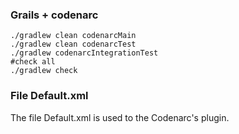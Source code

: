 ### Grails +  codenarc

```
./gradlew clean codenarcMain
./gradlew clean codenarcTest
./gradlew codenarcIntegrationTest
#check all
./gradlew check 
```


### File Default.xml

The file Default.xml is used to the Codenarc's plugin.


